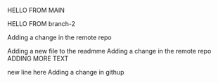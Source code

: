 HELLO FROM MAIN

HELLO FROM branch-2

Adding a change in the remote repo

Adding a new file to the readmme
Adding a change in the remote repo ADDING MORE TEXT

new line here
Adding a change in githup
